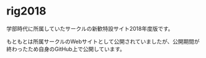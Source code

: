 # rig2018
学部時代に所属していたサークルの新歓特設サイト2018年度版です。

もともとは所属サークルのWebサイトとして公開されていましたが、公開期間が終わったため自身のGitHub上で公開しています。
